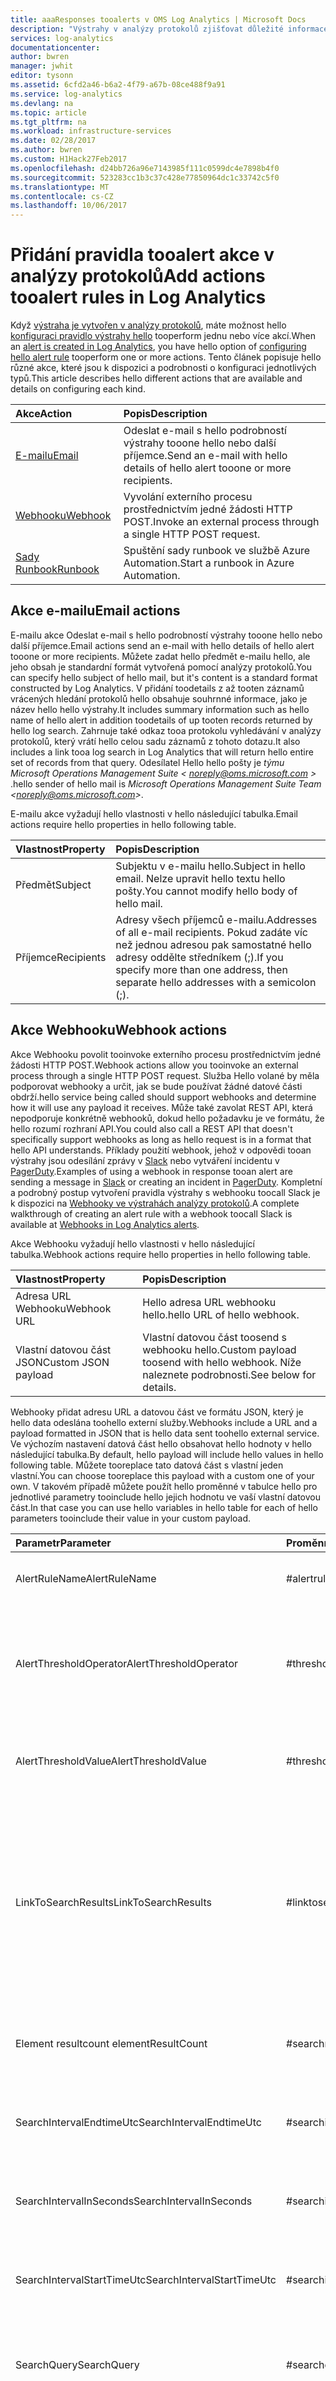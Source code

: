 ```yaml
---
title: aaaResponses tooalerts v OMS Log Analytics | Microsoft Docs
description: "Výstrahy v analýzy protokolů zjišťovat důležité informace ve svém úložišti OMS a zda lze proaktivně upozorňují na problémy nebo vyvolání akce tooattempt toocorrect je.  Tento článek popisuje, jak toocreate pravidlo výstrahy a podrobnosti hello různé akce jejich trvat."
services: log-analytics
documentationcenter: 
author: bwren
manager: jwhit
editor: tysonn
ms.assetid: 6cfd2a46-b6a2-4f79-a67b-08ce488f9a91
ms.service: log-analytics
ms.devlang: na
ms.topic: article
ms.tgt_pltfrm: na
ms.workload: infrastructure-services
ms.date: 02/28/2017
ms.author: bwren
ms.custom: H1Hack27Feb2017
ms.openlocfilehash: d24bb726a96e7143985f111c0599dc4e7898b4f0
ms.sourcegitcommit: 523283cc1b3c37c428e77850964dc1c33742c5f0
ms.translationtype: MT
ms.contentlocale: cs-CZ
ms.lasthandoff: 10/06/2017
---
```

# <a name="add-actions-tooalert-rules-in-log-analytics"></a><span data-ttu-id="23705-104">Přidání pravidla tooalert akce v analýzy protokolů</span><span class="sxs-lookup"><span data-stu-id="23705-104">Add actions tooalert rules in Log Analytics</span></span>
<span data-ttu-id="23705-105">Když [výstraha je vytvořen v analýzy protokolů](log-analytics-alerts.md), máte možnost hello [konfiguraci pravidlo výstrahy hello](log-analytics-alerts.md) tooperform jednu nebo více akcí.</span><span class="sxs-lookup"><span data-stu-id="23705-105">When an [alert is created in Log Analytics](log-analytics-alerts.md), you have hello option of [configuring hello alert rule](log-analytics-alerts.md) tooperform one or more actions.</span></span>  <span data-ttu-id="23705-106">Tento článek popisuje hello různé akce, které jsou k dispozici a podrobnosti o konfiguraci jednotlivých typů.</span><span class="sxs-lookup"><span data-stu-id="23705-106">This article describes hello different actions that are available and details on configuring each kind.</span></span>

| <span data-ttu-id="23705-107">Akce</span><span class="sxs-lookup"><span data-stu-id="23705-107">Action</span></span> | <span data-ttu-id="23705-108">Popis</span><span class="sxs-lookup"><span data-stu-id="23705-108">Description</span></span> |
|:--|:--|
| [<span data-ttu-id="23705-109">E-mailu</span><span class="sxs-lookup"><span data-stu-id="23705-109">Email</span></span>](#email-actions) | <span data-ttu-id="23705-110">Odeslat e-mail s hello podrobností výstrahy tooone hello nebo další příjemce.</span><span class="sxs-lookup"><span data-stu-id="23705-110">Send an e-mail with hello details of hello alert tooone or more recipients.</span></span> |
| [<span data-ttu-id="23705-111">Webhooku</span><span class="sxs-lookup"><span data-stu-id="23705-111">Webhook</span></span>](#webhook-actions) | <span data-ttu-id="23705-112">Vyvolání externího procesu prostřednictvím jedné žádosti HTTP POST.</span><span class="sxs-lookup"><span data-stu-id="23705-112">Invoke an external process through a single HTTP POST request.</span></span> |
| [<span data-ttu-id="23705-113">Sady Runbook</span><span class="sxs-lookup"><span data-stu-id="23705-113">Runbook</span></span>](#runbook-actions) | <span data-ttu-id="23705-114">Spuštění sady runbook ve službě Azure Automation.</span><span class="sxs-lookup"><span data-stu-id="23705-114">Start a runbook in Azure Automation.</span></span> |


## <a name="email-actions"></a><span data-ttu-id="23705-115">Akce e-mailu</span><span class="sxs-lookup"><span data-stu-id="23705-115">Email actions</span></span>
<span data-ttu-id="23705-116">E-mailu akce Odeslat e-mail s hello podrobností výstrahy tooone hello nebo další příjemce.</span><span class="sxs-lookup"><span data-stu-id="23705-116">Email actions send an e-mail with hello details of hello alert tooone or more recipients.</span></span>  <span data-ttu-id="23705-117">Můžete zadat hello předmět e-mailu hello, ale jeho obsah je standardní formát vytvořená pomocí analýzy protokolů.</span><span class="sxs-lookup"><span data-stu-id="23705-117">You can specify hello subject of hello mail, but it's content is a standard format constructed by Log Analytics.</span></span>  <span data-ttu-id="23705-118">V přidání toodetails z až tooten záznamů vrácených hledání protokolů hello obsahuje souhrnné informace, jako je název hello hello výstrahy.</span><span class="sxs-lookup"><span data-stu-id="23705-118">It includes summary information such as hello name of hello alert in addition toodetails of up tooten records returned by hello log search.</span></span>  <span data-ttu-id="23705-119">Zahrnuje také odkaz tooa protokolu vyhledávání v analýzy protokolů, který vrátí hello celou sadu záznamů z tohoto dotazu.</span><span class="sxs-lookup"><span data-stu-id="23705-119">It also includes a link tooa log search in Log Analytics that will return hello entire set of records from that query.</span></span>   <span data-ttu-id="23705-120">Odesílatel Hello hello pošty je *týmu Microsoft Operations Management Suite &lt; noreply@oms.microsoft.com &gt;* .</span><span class="sxs-lookup"><span data-stu-id="23705-120">hello sender of hello mail is *Microsoft Operations Management Suite Team &lt;noreply@oms.microsoft.com&gt;*.</span></span> 

<span data-ttu-id="23705-121">E-mailu akce vyžadují hello vlastnosti v hello následující tabulka.</span><span class="sxs-lookup"><span data-stu-id="23705-121">Email actions require hello properties in hello following table.</span></span>

| <span data-ttu-id="23705-122">Vlastnost</span><span class="sxs-lookup"><span data-stu-id="23705-122">Property</span></span> | <span data-ttu-id="23705-123">Popis</span><span class="sxs-lookup"><span data-stu-id="23705-123">Description</span></span> |
|:--- |:--- |
| <span data-ttu-id="23705-124">Předmět</span><span class="sxs-lookup"><span data-stu-id="23705-124">Subject</span></span> |<span data-ttu-id="23705-125">Subjektu v e-mailu hello.</span><span class="sxs-lookup"><span data-stu-id="23705-125">Subject in hello email.</span></span>  <span data-ttu-id="23705-126">Nelze upravit hello textu hello pošty.</span><span class="sxs-lookup"><span data-stu-id="23705-126">You cannot modify hello body of hello mail.</span></span> |
| <span data-ttu-id="23705-127">Příjemce</span><span class="sxs-lookup"><span data-stu-id="23705-127">Recipients</span></span> |<span data-ttu-id="23705-128">Adresy všech příjemců e-mailu.</span><span class="sxs-lookup"><span data-stu-id="23705-128">Addresses of all e-mail recipients.</span></span>  <span data-ttu-id="23705-129">Pokud zadáte víc než jednou adresou pak samostatné hello adresy oddělte středníkem (;).</span><span class="sxs-lookup"><span data-stu-id="23705-129">If you specify more than one address, then separate hello addresses with a semicolon (;).</span></span> |


## <a name="webhook-actions"></a><span data-ttu-id="23705-130">Akce Webhooku</span><span class="sxs-lookup"><span data-stu-id="23705-130">Webhook actions</span></span>

<span data-ttu-id="23705-131">Akce Webhooku povolit tooinvoke externího procesu prostřednictvím jedné žádosti HTTP POST.</span><span class="sxs-lookup"><span data-stu-id="23705-131">Webhook actions allow you tooinvoke an external process through a single HTTP POST request.</span></span>  <span data-ttu-id="23705-132">Služba Hello volané by měla podporovat webhooky a určit, jak se bude používat žádné datové části obdrží.</span><span class="sxs-lookup"><span data-stu-id="23705-132">hello service being called should support webhooks and determine how it will use any payload it receives.</span></span>  <span data-ttu-id="23705-133">Může také zavolat REST API, která nepodporuje konkrétně webhooků, dokud hello požadavku je ve formátu, že hello rozumí rozhraní API.</span><span class="sxs-lookup"><span data-stu-id="23705-133">You could also call a REST API that doesn't specifically support webhooks as long as hello request is in a format that hello API understands.</span></span>  <span data-ttu-id="23705-134">Příklady použití webhook, jehož v odpovědi tooan výstrahy jsou odesílání zprávy v [Slack](http://slack.com) nebo vytváření incidentu v [PagerDuty](http://pagerduty.com/).</span><span class="sxs-lookup"><span data-stu-id="23705-134">Examples of using a webhook in response tooan alert are sending a message in [Slack](http://slack.com) or creating an incident in [PagerDuty](http://pagerduty.com/).</span></span>  <span data-ttu-id="23705-135">Kompletní a podrobný postup vytvoření pravidla výstrahy s webhooku toocall Slack je k dispozici na [Webhooky ve výstrahách analýzy protokolů](log-analytics-alerts-webhooks.md).</span><span class="sxs-lookup"><span data-stu-id="23705-135">A complete walkthrough of creating an alert rule with a webhook toocall Slack is available at [Webhooks in Log Analytics alerts](log-analytics-alerts-webhooks.md).</span></span>

<span data-ttu-id="23705-136">Akce Webhooku vyžadují hello vlastnosti v hello následující tabulka.</span><span class="sxs-lookup"><span data-stu-id="23705-136">Webhook actions require hello properties in hello following table.</span></span>

| <span data-ttu-id="23705-137">Vlastnost</span><span class="sxs-lookup"><span data-stu-id="23705-137">Property</span></span> | <span data-ttu-id="23705-138">Popis</span><span class="sxs-lookup"><span data-stu-id="23705-138">Description</span></span> |
|:--- |:--- |
| <span data-ttu-id="23705-139">Adresa URL Webhooku</span><span class="sxs-lookup"><span data-stu-id="23705-139">Webhook URL</span></span> |<span data-ttu-id="23705-140">Hello adresa URL webhooku hello.</span><span class="sxs-lookup"><span data-stu-id="23705-140">hello URL of hello webhook.</span></span> |
| <span data-ttu-id="23705-141">Vlastní datovou část JSON</span><span class="sxs-lookup"><span data-stu-id="23705-141">Custom JSON payload</span></span> |<span data-ttu-id="23705-142">Vlastní datovou část toosend s webhooku hello.</span><span class="sxs-lookup"><span data-stu-id="23705-142">Custom payload toosend with hello webhook.</span></span>  <span data-ttu-id="23705-143">Níže naleznete podrobnosti.</span><span class="sxs-lookup"><span data-stu-id="23705-143">See below for details.</span></span> |


<span data-ttu-id="23705-144">Webhooky přidat adresu URL a datovou část ve formátu JSON, který je hello data odeslána toohello externí služby.</span><span class="sxs-lookup"><span data-stu-id="23705-144">Webhooks include a URL and a payload formatted in JSON that is hello data sent toohello external service.</span></span>  <span data-ttu-id="23705-145">Ve výchozím nastavení datová část hello obsahovat hello hodnoty v hello následující tabulka.</span><span class="sxs-lookup"><span data-stu-id="23705-145">By default, hello payload will include hello values in hello following table.</span></span>  <span data-ttu-id="23705-146">Můžete tooreplace tato datová část s vlastní jeden vlastní.</span><span class="sxs-lookup"><span data-stu-id="23705-146">You can choose tooreplace this payload with a custom one of your own.</span></span>  <span data-ttu-id="23705-147">V takovém případě můžete použít hello proměnné v tabulce hello pro jednotlivé parametry tooinclude hello jejich hodnotu ve vaší vlastní datovou část.</span><span class="sxs-lookup"><span data-stu-id="23705-147">In that case you can use hello variables in hello table for each of hello parameters tooinclude their value in your custom payload.</span></span>

| <span data-ttu-id="23705-148">Parametr</span><span class="sxs-lookup"><span data-stu-id="23705-148">Parameter</span></span> | <span data-ttu-id="23705-149">Proměnná</span><span class="sxs-lookup"><span data-stu-id="23705-149">Variable</span></span> | <span data-ttu-id="23705-150">Popis</span><span class="sxs-lookup"><span data-stu-id="23705-150">Description</span></span> |
|:--- |:--- |:--- |
| <span data-ttu-id="23705-151">AlertRuleName</span><span class="sxs-lookup"><span data-stu-id="23705-151">AlertRuleName</span></span> |<span data-ttu-id="23705-152">#alertrulename</span><span class="sxs-lookup"><span data-stu-id="23705-152">#alertrulename</span></span> |<span data-ttu-id="23705-153">Název pravidla výstrahy hello.</span><span class="sxs-lookup"><span data-stu-id="23705-153">Name of hello alert rule.</span></span> |
| <span data-ttu-id="23705-154">AlertThresholdOperator</span><span class="sxs-lookup"><span data-stu-id="23705-154">AlertThresholdOperator</span></span> |<span data-ttu-id="23705-155">#thresholdoperator</span><span class="sxs-lookup"><span data-stu-id="23705-155">#thresholdoperator</span></span> |<span data-ttu-id="23705-156">Operátor prahová hodnota pro pravidlo výstrahy hello.</span><span class="sxs-lookup"><span data-stu-id="23705-156">Threshold operator for hello alert rule.</span></span>  <span data-ttu-id="23705-157">*Větší než* nebo *menší než*.</span><span class="sxs-lookup"><span data-stu-id="23705-157">*Greater than* or *Less than*.</span></span> |
| <span data-ttu-id="23705-158">AlertThresholdValue</span><span class="sxs-lookup"><span data-stu-id="23705-158">AlertThresholdValue</span></span> |<span data-ttu-id="23705-159">#thresholdvalue</span><span class="sxs-lookup"><span data-stu-id="23705-159">#thresholdvalue</span></span> |<span data-ttu-id="23705-160">Prahová hodnota pro pravidlo výstrahy hello.</span><span class="sxs-lookup"><span data-stu-id="23705-160">Threshold value for hello alert rule.</span></span> |
| <span data-ttu-id="23705-161">LinkToSearchResults</span><span class="sxs-lookup"><span data-stu-id="23705-161">LinkToSearchResults</span></span> |<span data-ttu-id="23705-162">#linktosearchresults</span><span class="sxs-lookup"><span data-stu-id="23705-162">#linktosearchresults</span></span> |<span data-ttu-id="23705-163">Odkaz tooLog Analytics protokolu vyhledávání, který vrátí hello záznamů z hello dotazu, který vytvořili výstrahu hello.</span><span class="sxs-lookup"><span data-stu-id="23705-163">Link tooLog Analytics log search that returns hello records from hello query that created hello alert.</span></span> |
| <span data-ttu-id="23705-164">Element resultcount element</span><span class="sxs-lookup"><span data-stu-id="23705-164">ResultCount</span></span> |<span data-ttu-id="23705-165">#searchresultcount</span><span class="sxs-lookup"><span data-stu-id="23705-165">#searchresultcount</span></span> |<span data-ttu-id="23705-166">Počet záznamů ve výsledcích hledání hello.</span><span class="sxs-lookup"><span data-stu-id="23705-166">Number of records in hello search results.</span></span> |
| <span data-ttu-id="23705-167">SearchIntervalEndtimeUtc</span><span class="sxs-lookup"><span data-stu-id="23705-167">SearchIntervalEndtimeUtc</span></span> |<span data-ttu-id="23705-168">#searchintervalendtimeutc</span><span class="sxs-lookup"><span data-stu-id="23705-168">#searchintervalendtimeutc</span></span> |<span data-ttu-id="23705-169">Koncový čas pro dotaz hello ve formátu UTC.</span><span class="sxs-lookup"><span data-stu-id="23705-169">End time for hello query in UTC format.</span></span> |
| <span data-ttu-id="23705-170">SearchIntervalInSeconds</span><span class="sxs-lookup"><span data-stu-id="23705-170">SearchIntervalInSeconds</span></span> |<span data-ttu-id="23705-171">#searchinterval</span><span class="sxs-lookup"><span data-stu-id="23705-171">#searchinterval</span></span> |<span data-ttu-id="23705-172">Časový interval pro pravidlo výstrahy hello.</span><span class="sxs-lookup"><span data-stu-id="23705-172">Time window for hello alert rule.</span></span> |
| <span data-ttu-id="23705-173">SearchIntervalStartTimeUtc</span><span class="sxs-lookup"><span data-stu-id="23705-173">SearchIntervalStartTimeUtc</span></span> |<span data-ttu-id="23705-174">#searchintervalstarttimeutc</span><span class="sxs-lookup"><span data-stu-id="23705-174">#searchintervalstarttimeutc</span></span> |<span data-ttu-id="23705-175">Počáteční čas pro hello dotazu ve formátu UTC.</span><span class="sxs-lookup"><span data-stu-id="23705-175">Start time for hello query in UTC format.</span></span> |
| <span data-ttu-id="23705-176">SearchQuery</span><span class="sxs-lookup"><span data-stu-id="23705-176">SearchQuery</span></span> |<span data-ttu-id="23705-177">#searchquery</span><span class="sxs-lookup"><span data-stu-id="23705-177">#searchquery</span></span> |<span data-ttu-id="23705-178">Vyhledávací dotaz protokolu používá pravidlo výstrahy hello.</span><span class="sxs-lookup"><span data-stu-id="23705-178">Log search query used by hello alert rule.</span></span> |
| <span data-ttu-id="23705-179">SearchResults</span><span class="sxs-lookup"><span data-stu-id="23705-179">SearchResults</span></span> |<span data-ttu-id="23705-180">Níže najdete</span><span class="sxs-lookup"><span data-stu-id="23705-180">See below</span></span> |<span data-ttu-id="23705-181">Záznamů vrácených dotazem hello ve formátu JSON.</span><span class="sxs-lookup"><span data-stu-id="23705-181">Records returned by hello query in JSON format.</span></span>  <span data-ttu-id="23705-182">Omezené toohello první 5 000 záznamů.</span><span class="sxs-lookup"><span data-stu-id="23705-182">Limited toohello first 5,000 records.</span></span> |
| <span data-ttu-id="23705-183">ID pracovního prostoru</span><span class="sxs-lookup"><span data-stu-id="23705-183">WorkspaceID</span></span> |<span data-ttu-id="23705-184">#workspaceid</span><span class="sxs-lookup"><span data-stu-id="23705-184">#workspaceid</span></span> |<span data-ttu-id="23705-185">ID pracovního prostoru OMS.</span><span class="sxs-lookup"><span data-stu-id="23705-185">ID of your OMS workspace.</span></span> |

<span data-ttu-id="23705-186">Například mohla uvádět hello následující vlastní datovou část, která obsahuje jeden parametr s názvem *text*.</span><span class="sxs-lookup"><span data-stu-id="23705-186">For example, you might specify hello following custom payload that includes a single parameter called *text*.</span></span>  <span data-ttu-id="23705-187">Hello služby, který volá tento webhook by byla očekávána tento parametr.</span><span class="sxs-lookup"><span data-stu-id="23705-187">hello service that this webhook calls would be expecting this parameter.</span></span>

    {
        "text":"#alertrulename fired with #searchresultcount over threshold of #thresholdvalue."
    }

<span data-ttu-id="23705-188">Tato datová část příkladu by vyřešit toosomething jako hello následující při odesílání toohello webhooku.</span><span class="sxs-lookup"><span data-stu-id="23705-188">This example payload would resolve toosomething like hello following when sent toohello webhook.</span></span>

    {
        "text":"My Alert Rule fired with 18 records over threshold of 10 ."
    }

<span data-ttu-id="23705-189">tooinclude výsledků vyhledávání ve vlastní datovou část, přidejte následující řádek jako vlastnost nejvyšší úrovně v datové části json hello hello.</span><span class="sxs-lookup"><span data-stu-id="23705-189">tooinclude search results in a custom payload, add hello following line as a top level property in hello json payload.</span></span>  

    "IncludeSearchResults":true

<span data-ttu-id="23705-190">Například toocreate vlastní datové části, která obsahuje jenom hello název výstrahy a výsledky hledání hello, můžete použít následující hello.</span><span class="sxs-lookup"><span data-stu-id="23705-190">For example, toocreate a custom payload that includes just hello alert name and hello search results, you could use hello following.</span></span> 

    {
       "alertname":"#alertrulename",
       "IncludeSearchResults":true
    }


<span data-ttu-id="23705-191">Si můžete projít kompletní příklad vytvoření pravidla výstrahy s webhook toostart služby externí v [vytvoří akci, výstrah webhooku v OMS Log Analytics toosend zpráva tooSlack](log-analytics-alerts-webhooks.md).</span><span class="sxs-lookup"><span data-stu-id="23705-191">You can walk through a complete example of creating an alert rule with a webhook toostart an external service at [Create an alert webhook action in OMS Log Analytics toosend message tooSlack](log-analytics-alerts-webhooks.md).</span></span>

## <a name="runbook-actions"></a><span data-ttu-id="23705-192">Akce sady Runbook</span><span class="sxs-lookup"><span data-stu-id="23705-192">Runbook actions</span></span>
<span data-ttu-id="23705-193">Runbook akce spuštění sady runbook ve službě Azure Automation.</span><span class="sxs-lookup"><span data-stu-id="23705-193">Runbook actions start a runbook in Azure Automation.</span></span>  <span data-ttu-id="23705-194">V pořadí toouse tento typ akce, musí mít hello [řešení služby Automation](log-analytics-add-solutions.md) nainstalován a nakonfigurován v vaším pracovním prostorem OMS.</span><span class="sxs-lookup"><span data-stu-id="23705-194">In order toouse this type of action, you must have hello [Automation solution](log-analytics-add-solutions.md) installed and configured in your OMS workspace.</span></span>  <span data-ttu-id="23705-195">Můžete vybrat ze sady runbook hello v hello účet automation, který jste nakonfigurovali v hello řešení služby Automation.</span><span class="sxs-lookup"><span data-stu-id="23705-195">You can select from hello runbooks in hello automation account that you configured in hello Automation solution.</span></span>

<span data-ttu-id="23705-196">Akce Runbook vyžadují hello vlastnosti v hello následující tabulka.</span><span class="sxs-lookup"><span data-stu-id="23705-196">Runbook actions require hello properties in hello following table.</span></span>

| <span data-ttu-id="23705-197">Vlastnost</span><span class="sxs-lookup"><span data-stu-id="23705-197">Property</span></span> | <span data-ttu-id="23705-198">Popis</span><span class="sxs-lookup"><span data-stu-id="23705-198">Description</span></span> |
|:--- |:---|
| <span data-ttu-id="23705-199">Runbook</span><span class="sxs-lookup"><span data-stu-id="23705-199">Runbook</span></span> | <span data-ttu-id="23705-200">Sada Runbook má toostart, když se vytvoří výstraha.</span><span class="sxs-lookup"><span data-stu-id="23705-200">Runbook that you want toostart when an alert is created.</span></span> |
| <span data-ttu-id="23705-201">Spusťte na</span><span class="sxs-lookup"><span data-stu-id="23705-201">Run on</span></span> | <span data-ttu-id="23705-202">Zadejte **Azure** toorun hello runbooku v cloudu hello.</span><span class="sxs-lookup"><span data-stu-id="23705-202">Specify **Azure** toorun hello runbook in hello cloud.</span></span>  <span data-ttu-id="23705-203">Zadejte **hybridní pracovní proces** toorun hello runbook na agenta s [hybridní pracovní proces Runbooku](../automation/automation-hybrid-runbook-worker.md ) nainstalována.</span><span class="sxs-lookup"><span data-stu-id="23705-203">Specify **Hybrid worker** toorun hello runbook on an agent with [Hybrid Runbook Worker](../automation/automation-hybrid-runbook-worker.md ) installed.</span></span>  |

<span data-ttu-id="23705-204">Akce Runbook spustit hello runbooku pomocí [webhooku](../automation/automation-webhooks.md).</span><span class="sxs-lookup"><span data-stu-id="23705-204">Runbook actions start hello runbook using a [webhook](../automation/automation-webhooks.md).</span></span>  <span data-ttu-id="23705-205">Když vytvoříte pravidlo výstrahy hello, automaticky vytvoří nové webhooku hello sady runbook s názvem hello **OMS výstraha nápravy** následuje identifikátor GUID.</span><span class="sxs-lookup"><span data-stu-id="23705-205">When you create hello alert rule, it will automatically create a new webhook for hello runbook with hello name **OMS Alert Remediation** followed by a GUID.</span></span>  

<span data-ttu-id="23705-206">Nemůžete přímo naplnit žádné parametry hello sady runbook, ale hello [parametru $WebhookData](../automation/automation-webhooks.md) zahrne podrobnosti hello hello výstrahy, včetně hello výsledky hledání hello protokolů, která ji vytvořila.</span><span class="sxs-lookup"><span data-stu-id="23705-206">You cannot directly populate any parameters of hello runbook, but hello [$WebhookData parameter](../automation/automation-webhooks.md) will include hello details of hello alert, including hello results of hello log search that created it.</span></span>  <span data-ttu-id="23705-207">Hello runbook bude nutné toodefine **$WebhookData** jako parametr pro něj tooaccess hello vlastnosti hello výstrahy.</span><span class="sxs-lookup"><span data-stu-id="23705-207">hello runbook will need toodefine **$WebhookData** as a parameter for it tooaccess hello properties of hello alert.</span></span>  <span data-ttu-id="23705-208">Hello dat výstrah je k dispozici ve formátu json v jednom vlastnost s názvem **SearchResults** v hello **RequestBody** vlastnost **$WebhookData**.</span><span class="sxs-lookup"><span data-stu-id="23705-208">hello alert data is available in json format in a single property called **SearchResults** in hello **RequestBody** property of **$WebhookData**.</span></span>  <span data-ttu-id="23705-209">To bude mít s vlastnostmi hello v hello následující tabulka.</span><span class="sxs-lookup"><span data-stu-id="23705-209">This will have with hello properties in hello following table.</span></span>

| <span data-ttu-id="23705-210">Node</span><span class="sxs-lookup"><span data-stu-id="23705-210">Node</span></span> | <span data-ttu-id="23705-211">Popis</span><span class="sxs-lookup"><span data-stu-id="23705-211">Description</span></span> |
|:--- |:--- |
| <span data-ttu-id="23705-212">id</span><span class="sxs-lookup"><span data-stu-id="23705-212">id</span></span> |<span data-ttu-id="23705-213">Cesta a identifikátor GUID hello hledání.</span><span class="sxs-lookup"><span data-stu-id="23705-213">Path and GUID of hello search.</span></span> |
| <span data-ttu-id="23705-214">__metadata</span><span class="sxs-lookup"><span data-stu-id="23705-214">__metadata</span></span> |<span data-ttu-id="23705-215">Informace o hello výstrahy včetně hello počet záznamů a stav hello výsledky hledání.</span><span class="sxs-lookup"><span data-stu-id="23705-215">Information about hello alert including hello number of records and status of hello search results.</span></span> |
| <span data-ttu-id="23705-216">hodnota</span><span class="sxs-lookup"><span data-stu-id="23705-216">value</span></span> |<span data-ttu-id="23705-217">Samostatný záznam pro každý záznam ve výsledcích hledání hello.</span><span class="sxs-lookup"><span data-stu-id="23705-217">Separate entry for each record in hello search results.</span></span>  <span data-ttu-id="23705-218">Podrobnosti o Hello hello položky bude odpovídat hello vlastnosti a hodnoty hello záznamu.</span><span class="sxs-lookup"><span data-stu-id="23705-218">hello details of hello entry will match hello properties and values of hello record.</span></span> |

<span data-ttu-id="23705-219">Například hello následující runbook by extrahovat hello záznamů vrácených hledání hello protokolů a přiřaďte jiné vlastnosti na základě typu hello každý záznam.</span><span class="sxs-lookup"><span data-stu-id="23705-219">For example, hello following runbook would extract hello records returned by hello log search  and assign different properties based on hello type of each record.</span></span>  <span data-ttu-id="23705-220">Všimněte si dané sady runbook hello začne převádění **RequestBody** z formátu json, které se možné pracovat s jako objekt v prostředí PowerShell.</span><span class="sxs-lookup"><span data-stu-id="23705-220">Note that hello runbook starts by converting **RequestBody** from json so that it can be worked with as an object in PowerShell.</span></span>

    param ( 
        [object]$WebhookData
    )

    $RequestBody = ConvertFrom-JSON -InputObject $WebhookData.RequestBody
    $Records     = $RequestBody.SearchResults.value

    foreach ($Record in $Records)
    {
        $Computer = $Record.Computer

        if ($Record.Type -eq 'Event')
        {
            $EventNo    = $Record.EventID
            $EventLevel = $Record.EventLevelName
            $EventData  = $Record.EventData
        }

        if ($Record.Type -eq 'Perf')
        {
            $Object    = $Record.ObjectName
            $Counter   = $Record.CounterName
            $Instance  = $Record.InstanceName
            $Value     = $Record.CounterValue
        }
    }


## <a name="next-steps"></a><span data-ttu-id="23705-221">Další kroky</span><span class="sxs-lookup"><span data-stu-id="23705-221">Next steps</span></span>
- <span data-ttu-id="23705-222">Dokončete průvodce pro [konfigurace webook](log-analytics-alerts-webhooks.md) s pravidlo výstrahy.</span><span class="sxs-lookup"><span data-stu-id="23705-222">Complete a walkthrough for [configuring a webook](log-analytics-alerts-webhooks.md) with an alert rule.</span></span>  
- <span data-ttu-id="23705-223">Zjistěte, jak toowrite [sady runbook ve službě Azure Automation](https://azure.microsoft.com/documentation/services/automation) tooremediate problémy identifikovat pomocí výstrah.</span><span class="sxs-lookup"><span data-stu-id="23705-223">Learn how toowrite [runbooks in Azure Automation](https://azure.microsoft.com/documentation/services/automation) tooremediate problems identified by alerts.</span></span>
